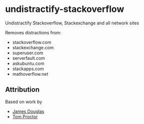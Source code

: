 # undistractify-stackoverflow
Undistractify Stackoverflow, Stackexchange and all network sites


Removes distractions from:
- stackoverflow.com
- stackexchange.com
- superuser.com
- serverfault.com
- askubuntu.com
- stackapps.com
- mathoverflow.net

## Attribution
Based on work by
- [James Douglas](https://userstyles.org/styles/162902/undistractify-stackoverflow-enchanced-v2)
- [Tom Proctor](https://uso.kkx.one/style/152825)
